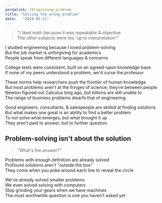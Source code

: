 ```yaml
---
permalink: /blog/wrong-problem
title: "Solving the wrong problem"
date:   "2019-05-21"
---
```

> "I liked math because it was repeatable & objective  
> The other subjects were too 'up to interpretation'"

<!-- excerpt -->

I studied engineering because I loved problem-solving  
But the job market is unforgiving for academics  
People speak from different languages & concerns

College tests were consistent, built on an agreed-upon knowledge base  
If none of my peers understood a problem, we'd curse the professor  

These norms help researchers push the frontier of human knowledge  
But most problems aren't at the fringes of science; they're between people  
Newton figured out Calculus long ago, but billions are still unable to  
The range of business problems dwarfs that of engineering

Good engineers, consultants, & salespeople are skilled at finding solutions  
But what makes one great is an ability to find a better problem  
To not solve what emerges, but what brought it up  
They aren't paid to answer, but to further question

## Problem-solving isn't about the solution

> "What's the answer?"

Problems with enough definition are already solved  
Profound solutions aren't "outside the box"  
They come when you poke around each line to reveal the circle

We've already solved smaller problems  
We even solved solving with computers  
Stop grinding your gears when we have machines  
The most worthwhile question is one you haven't asked yet
